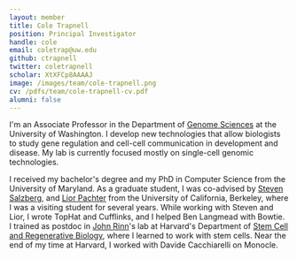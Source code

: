```yaml
---
layout: member
title: Cole Trapnell
position: Principal Investigator
handle: cole
email: coletrap@uw.edu
github: ctrapnell
twitter: coletrapnell
scholar: XtXFCp8AAAAJ
image: /images/team/cole-trapnell.png
cv: /pdfs/team/cole-trapnell-cv.pdf
alumni: false
---
```


I'm an Associate Professor in the Department of [Genome Sciences](http://www.gs.washington.edu/) at the University of Washington.  I develop new technologies that allow biologists to study gene regulation and cell-cell communication in development and disease.  My lab is currently focused mostly on single-cell genomic technologies.

I received my bachelor's degree and my PhD in Computer Science from the University of Maryland. As a graduate student, I was co-advised by [Steven Salzberg](http://ccb.jhu.edu/people/salzberg/Salzberg/Salzberg_Lab_Home.html), and [Lior Pachter](http://math.berkeley.edu/~lpachter/) from the University of California, Berkeley, where I was a visiting student for several years. While working with Steven and Lior, I wrote TopHat and Cufflinks, and I helped Ben Langmead with Bowtie. I trained as postdoc in [John Rinn](http://www.rinnlab.com/)'s lab at Harvard's Department of [Stem Cell and Regenerative Biology](http://www.scrb.harvard.edu/), where I learned to work with stem cells.  Near the end of my time at Harvard, I worked with Davide Cacchiarelli on Monocle. 
